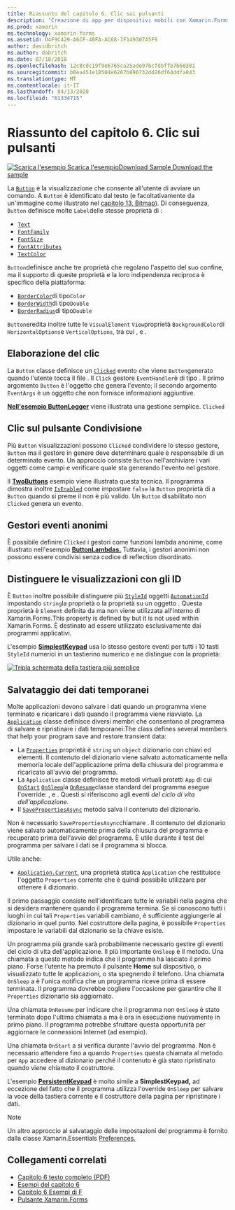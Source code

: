 ```yaml
---
title: Riassunto del capitolo 6. Clic sui pulsanti
description: 'Creazione di app per dispositivi mobili con Xamarin.Forms: riepilogo del capitolo 6. Clic sui pulsanti'
ms.prod: xamarin
ms.technology: xamarin-forms
ms.assetid: D4F9C429-A6CF-40FA-AC68-3F149307A5F9
author: davidbritch
ms.author: dabritch
ms.date: 07/18/2018
ms.openlocfilehash: 12c8cdc19f9e6765ca25ade97bcfdbffb7b60381
ms.sourcegitcommit: b0ea451e18504e6267b896732dd26df64ddfa843
ms.translationtype: MT
ms.contentlocale: it-IT
ms.lasthandoff: 04/13/2020
ms.locfileid: "61334715"
---
```

# <a name="summary-of-chapter-6-button-clicks"></a>Riassunto del capitolo 6. Clic sui pulsanti

[![Scarica](~/media/shared/download.png) l'esempio Scarica l'esempioDownload Sample Download the sample](https://github.com/xamarin/xamarin-forms-book-samples/tree/master/Chapter06)

La [`Button`](xref:Xamarin.Forms.Button) è la visualizzazione che consente all'utente di avviare un comando. A `Button` è identificato dal testo (e facoltativamente da un'immagine come illustrato nel [capitolo 13, Bitmap](chapter13.md)). Di conseguenza, `Button` definisce molte `Label`delle stesse proprietà di :

- [`Text`](xref:Xamarin.Forms.Button.Text)
- [`FontFamily`](xref:Xamarin.Forms.Button.FontFamily)
- [`FontSize`](xref:Xamarin.Forms.Button.FontSize)
- [`FontAttributes`](xref:Xamarin.Forms.Button.FontAttributes)
- [`TextColor`](xref:Xamarin.Forms.Button.TextColor)

`Button`definisce anche tre proprietà che regolano l'aspetto del suo confine, ma il supporto di queste proprietà e la loro indipendenza reciproca è specifico della piattaforma:

- [`BorderColor`](xref:Xamarin.Forms.Button.BorderColor)di tipo`Color`
- [`BorderWidth`](xref:Xamarin.Forms.Button.BorderWidth)di tipo`Double`
- [`BorderRadius`](xref:Xamarin.Forms.Button.BorderRadius)di tipo`Double`

`Button`eredita inoltre tutte le `VisualElement` `View`proprietà `BackgroundColor`di `HorizontalOptions`e `VerticalOptions`, tra cui , e .

## <a name="processing-the-click"></a>Elaborazione del clic

La `Button` classe definisce un [`Clicked`](xref:Xamarin.Forms.Button.Clicked) evento che viene `Button`generato quando l'utente tocca il file . Il `Click` gestore `EventHandler`è di tipo . Il primo argomento `Button` è l'oggetto che genera l'evento; il secondo argomento `EventArgs` è un oggetto che non fornisce informazioni aggiuntive.

[**Nell'esempio ButtonLogger**](https://github.com/xamarin/xamarin-forms-book-samples/tree/master/Chapter06/ButtonLogger) viene illustrata una gestione semplice. `Clicked`

## <a name="sharing-button-clicks"></a>Clic sul pulsante Condivisione

Più `Button` visualizzazioni possono `Clicked` condividere lo stesso gestore, `Button` ma il gestore in genere deve determinare quale è responsabile di un determinato evento. Un approccio consiste `Button` nell'archiviare i vari oggetti come campi e verificare quale sta generando l'evento nel gestore.

Il [**TwoButtons**](https://github.com/xamarin/xamarin-forms-book-samples/tree/master/Chapter06/TwoButtons) esempio viene illustrata questa tecnica. Il programma dimostra inoltre [`IsEnabled`](xref:Xamarin.Forms.VisualElement.IsEnabled) come impostare `false` la `Button` proprietà di a `Button` quando si preme il non è più valido. Un `Button` disabilitato non `Clicked` genera un evento.

## <a name="anonymous-event-handlers"></a>Gestori eventi anonimi

È possibile definire `Clicked` i gestori come funzioni lambda anonime, come illustrato nell'esempio [**ButtonLambdas.**](https://github.com/xamarin/xamarin-forms-book-samples/tree/master/Chapter06/ButtonLambdas) Tuttavia, i gestori anonimi non possono essere condivisi senza codice di reflection disordinato.

## <a name="distinguishing-views-with-ids"></a>Distinguere le visualizzazioni con gli ID

È `Button` inoltre possibile distinguere più [`StyleId`](xref:Xamarin.Forms.Element.StyleId) oggetti [`AutomationId`](xref:Xamarin.Forms.Element.AutomationId) impostando `string`la proprietà o la proprietà su un oggetto . Questa proprietà è `Element` definita da ma non viene utilizzata all'interno di Xamarin.Forms.This property is defined by but it is not used within Xamarin.Forms. È destinato ad essere utilizzato esclusivamente dai programmi applicativi.

L'esempio [**SimplestKeypad**](https://github.com/xamarin/xamarin-forms-book-samples/tree/master/Chapter06/SimplestKeypad) usa lo stesso gestore eventi per tutti i 10 tasti `StyleId` numerici in un tastierino numerico e ne distingue con la proprietà:

[![Tripla schermata della tastiera più semplice](images/ch06fg04-small.png "Calcolatrice")](images/ch06fg04-large.png#lightbox "Calcolatrice")

## <a name="saving-transient-data"></a>Salvataggio dei dati temporanei

Molte applicazioni devono salvare i dati quando un programma viene terminato e ricaricare i dati quando il programma viene riavviato. La [`Application`](xref:Xamarin.Forms.Application) classe definisce diversi membri che consentono al programma di salvare e ripristinare i dati temporanei:The class defines several members that help your program save and restore transient data:

- La [`Properties`](xref:Xamarin.Forms.Application.Properties) proprietà è `string` un `object` dizionario con chiavi ed elementi. Il contenuto del dizionario viene salvato automaticamente nella memoria locale dell'applicazione prima della chiusura del programma e ricaricato all'avvio del programma.
- La `Application` classe definisce tre metodi virtuali protetti `App` di cui [`OnStart`](xref:Xamarin.Forms.Application.OnStart) [`OnSleep`](xref:Xamarin.Forms.Application.OnSleep)la [`OnResume`](xref:Xamarin.Forms.Application.OnResume)classe standard del programma esegue l'override: , e . Questi si riferiscono agli eventi *del ciclo di vita dell'applicazione.*
- Il [`SavePropertiesAsync`](xref:Xamarin.Forms.Application.SavePropertiesAsync) metodo salva il contenuto del dizionario.

Non è necessario `SavePropertiesAsync`chiamare . Il contenuto del dizionario viene salvato automaticamente prima della chiusura del programma e recuperato prima dell'avvio del programma. È utile durante il test del programma per salvare i dati se il programma si blocca.

Utile anche:

- [`Application.Current`](xref:Xamarin.Forms.Application.Current), una proprietà statica `Application` che restituisce l'oggetto `Properties` corrente che è quindi possibile utilizzare per ottenere il dizionario.

Il primo passaggio consiste nell'identificare tutte le variabili nella pagina che si desidera mantenere quando il programma termina. Se si conoscono tutti i luoghi in cui tali `Properties` variabili cambiano, è sufficiente aggiungerle al dizionario in quel punto. Nel costruttore della pagina, è possibile `Properties` impostare le variabili dal dizionario se la chiave esiste.

Un programma più grande sarà probabilmente necessario gestire gli eventi del ciclo di vita dell'applicazione. Il più importante `OnSleep` è il metodo. Una chiamata a questo metodo indica che il programma ha lasciato il primo piano. Forse l'utente ha premuto il pulsante **Home** sul dispositivo, o visualizzato tutte le applicazioni, o sta spegnendo il telefono. Una chiamata `OnSleep` a è l'unica notifica che un programma riceve prima di essere terminata. Il programma dovrebbe cogliere l'occasione per garantire che il `Properties` dizionario sia aggiornato.

Una chiamata `OnResume` per indicare che il programma non `OnSleep` è stato terminato dopo l'ultima chiamata a ma è ora in esecuzione nuovamente in primo piano. Il programma potrebbe sfruttare questa opportunità per aggiornare le connessioni Internet (ad esempio).

Una chiamata `OnStart` a si verifica durante l'avvio del programma. Non è necessario attendere fino a quando `Properties` questa chiamata al metodo per `App` accedere al dizionario perché il contenuto è già stato ripristinato quando viene chiamato il costruttore.

L'esempio [**PersistentKeypad**](https://github.com/xamarin/xamarin-forms-book-samples/tree/master/Chapter06/PersistentKeypad) è molto simile a **SimplestKeypad,** ad eccezione del fatto che il programma utilizza l'override `OnSleep` per salvare la voce della tastiera corrente e il costruttore della pagina per ripristinare i dati.

> [!NOTE]
> Un altro approccio al salvataggio delle impostazioni del programma è fornito dalla classe Xamarin.Essentials [Preferences.](~/essentials/preferences.md)

## <a name="related-links"></a>Collegamenti correlati

- [Capitolo 6 testo completo (PDF)](https://download.xamarin.com/developer/xamarin-forms-book/XamarinFormsBook-Ch06-Apr2016.pdf)
- [Esempi del capitolo 6](https://github.com/xamarin/xamarin-forms-book-samples/tree/master/Chapter06)
- [Capitolo 6 Esempi di F](https://github.com/xamarin/xamarin-forms-book-samples/tree/master/Chapter06/FS)
- [Pulsante Xamarin.Forms](~/xamarin-forms/user-interface/button.md)
